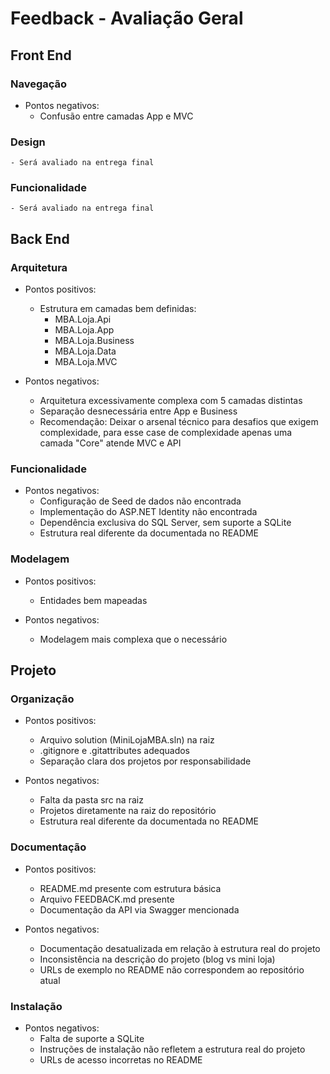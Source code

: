 # Feedback - Avaliação Geral

## Front End
### Navegação

  * Pontos negativos:
    - Confusão entre camadas App e MVC

### Design
    - Será avaliado na entrega final

### Funcionalidade
    - Será avaliado na entrega final

## Back End
### Arquitetura
  * Pontos positivos:
    - Estrutura em camadas bem definidas:
      * MBA.Loja.Api
      * MBA.Loja.App
      * MBA.Loja.Business
      * MBA.Loja.Data
      * MBA.Loja.MVC

  * Pontos negativos:
    - Arquitetura excessivamente complexa com 5 camadas distintas
    - Separação desnecessária entre App e Business
    - Recomendação: Deixar o arsenal técnico para desafios que exigem complexidade, para esse case de complexidade apenas uma camada "Core" atende MVC e API

### Funcionalidade

  * Pontos negativos:
    - Configuração de Seed de dados não encontrada
    - Implementação do ASP.NET Identity não encontrada
    - Dependência exclusiva do SQL Server, sem suporte a SQLite
    - Estrutura real diferente da documentada no README

### Modelagem
  * Pontos positivos:
    - Entidades bem mapeadas

  * Pontos negativos:
    - Modelagem mais complexa que o necessário

## Projeto
### Organização
  * Pontos positivos:
    - Arquivo solution (MiniLojaMBA.sln) na raiz
    - .gitignore e .gitattributes adequados
    - Separação clara dos projetos por responsabilidade

  * Pontos negativos:
    - Falta da pasta src na raiz
    - Projetos diretamente na raiz do repositório
    - Estrutura real diferente da documentada no README

### Documentação
  * Pontos positivos:
    - README.md presente com estrutura básica
    - Arquivo FEEDBACK.md presente
    - Documentação da API via Swagger mencionada

  * Pontos negativos:
    - Documentação desatualizada em relação à estrutura real do projeto
    - Inconsistência na descrição do projeto (blog vs mini loja)
    - URLs de exemplo no README não correspondem ao repositório atual

### Instalação

  * Pontos negativos:
    - Falta de suporte a SQLite
    - Instruções de instalação não refletem a estrutura real do projeto
    - URLs de acesso incorretas no README